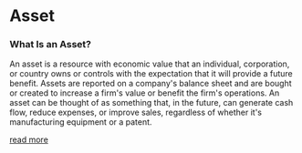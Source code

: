 # Asset

### What Is an Asset?
An asset is a resource with economic value that an individual, corporation, or country owns or controls with the expectation that it will provide a future benefit. Assets are reported on a company's balance sheet and are bought or created to increase a firm's value or benefit the firm's operations. An asset can be thought of as something that, in the future, can generate cash flow, reduce expenses, or improve sales, regardless of whether it's manufacturing equipment or a patent. 

[read more](https://www.investopedia.com/terms/a/asset.asp)
